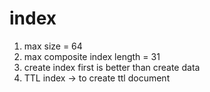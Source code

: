 # index

1. max size = 64
2. max composite index length = 31
3. create index first is better than create data
4. TTL index -> to create ttl document
